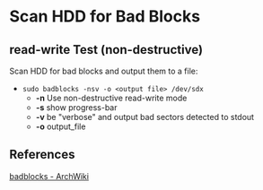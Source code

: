 Scan HDD for Bad Blocks
=======================

## read-write Test (non-destructive)

Scan HDD for bad blocks and output them to a file:
- `sudo badblocks -nsv -o <output file> /dev/sdx`
  - **-n** Use non-destructive read-write mode
  - **-s** show progress-bar
  - **-v** be "verbose" and output bad sectors detected to stdout
  - **-o** output_file

## References
[badblocks - ArchWiki](https://wiki.archlinux.org/index.php/badblocks)
